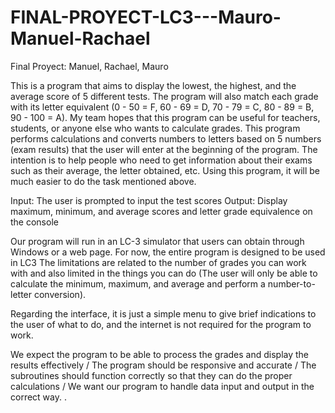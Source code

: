 # FINAL-PROYECT-LC3---Mauro-Manuel-Rachael
Final Proyect: Manuel, Rachael, Mauro

This is a program that aims to display the lowest, the highest, and the average score of 5 different tests. The program will also match each grade with its letter equivalent (0 - 50 = F, 60 - 69 = D, 70 - 79 = C, 80 - 89 = B, 90 - 100 = A). My team hopes that this program can be useful for teachers, students, or anyone else who wants to calculate grades. This program performs calculations and converts numbers to letters based on 5 numbers (exam results) that the user will enter at the beginning of the program. The intention is to help people who need to get information about their exams such as their average, the letter obtained, etc. Using this program, it will be much easier to do the task mentioned above. 

Input: The user is prompted to input the test scores
Output: Display maximum, minimum, and average scores and letter grade equivalence on the console

Our program will run in an LC-3 simulator that users can obtain through Windows or a web page. For now, the entire program is designed to be used in LC3
The limitations are related to the number of grades you can work with and also limited in the things you can do (The user will only be able to calculate the minimum, maximum, and average and perform a number-to-letter conversion).

Regarding the interface, it is just a simple menu to give brief indications to the user of what to do, and the internet is not required for the program to work.
 
We expect the program to be able to process the grades and display the results effectively / The program should be responsive and accurate / The subroutines should function correctly so that they can do the proper calculations / We want our program to handle data input and output in the correct way.
.
